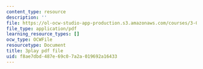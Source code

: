 ```yaml
---
content_type: resource
description: ''
file: https://ol-ocw-studio-app-production.s3.amazonaws.com/courses/3-091sc-introduction-to-solid-state-chemistry-fall-2010/f8ae7dbd487e69c07a2a019692a16433_StY_01uUFSY.pdf
file_type: application/pdf
learning_resource_types: []
ocw_type: OCWFile
resourcetype: Document
title: 3play pdf file
uid: f8ae7dbd-487e-69c0-7a2a-019692a16433
---
```

